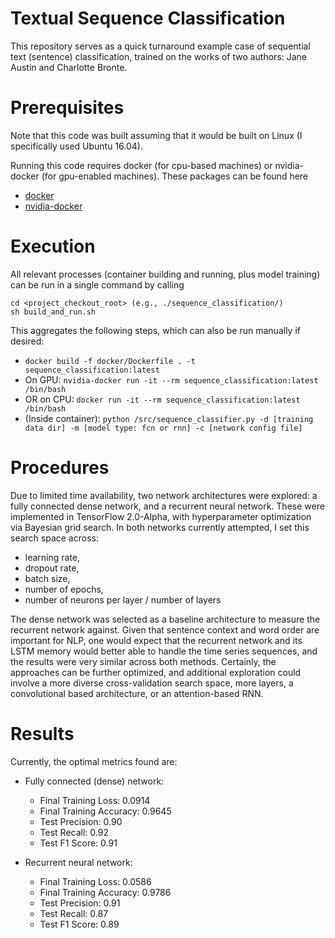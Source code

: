 # Textual Sequence Classification

This repository serves as a quick turnaround example case of sequential text (sentence) classification, trained on the works of two authors: Jane Austin and Charlotte Bronte.

# Prerequisites

Note that this code was built assuming that it would be built on Linux (I specifically used Ubuntu 16.04).

Running this code requires docker (for cpu-based machines) or nvidia-docker (for gpu-enabled machines). These packages can be found here
* [docker](https://docs.docker.com/install/linux/docker-ce/ubuntu/)
* [nvidia-docker](https://github.com/NVIDIA/nvidia-docker)

# Execution

All relevant processes (container building and running, plus model training) can be run in a single command by calling 
```
cd <project_checkout_root> (e.g., ./sequence_classification/)
sh build_and_run.sh 
```
This aggregates the following steps, which can also be run manually if desired:
* `docker build -f docker/Dockerfile . -t sequence_classification:latest`
* On GPU: `nvidia-docker run -it --rm sequence_classification:latest /bin/bash`
* OR on CPU: `docker run -it --rm sequence_classification:latest /bin/bash`
* (Inside container): `python /src/sequence_classifier.py -d [training data dir] -m [model type: fcn or rnn] -c [network config file]`

# Procedures
Due to limited time availability, two network architectures were explored: a fully connected dense network, and a recurrent neural network. These were implemented in TensorFlow 2.0-Alpha, with hyperparameter optimization via Bayesian grid search. In both networks currently attempted, I set this search space across:
 * learning rate, 
 * dropout rate,
 * batch size,
 * number of epochs,
 * number of neurons per layer / number of layers
 
 The dense network was selected as a baseline architecture to measure the recurrent network against. Given that sentence context and word order are important for NLP, one would expect that the recurrent network and its LSTM memory would better able to handle the time series sequences, and the results were very similar across both methods. Certainly, the approaches can be further optimized, and additional exploration could involve a more diverse cross-validation search space, more layers, a convolutional based architecture, or an attention-based RNN.   

# Results
Currently, the optimal metrics found are:
* Fully connected (dense) network:
    * Final Training Loss: 0.0914
    * Final Training Accuracy: 0.9645
    * Test Precision: 0.90
    * Test Recall: 0.92
    * Test F1 Score: 0.91

* Recurrent neural network:
    * Final Training Loss: 0.0586
    * Final Training Accuracy: 0.9786
    * Test Precision: 0.91
    * Test Recall: 0.87
    * Test F1 Score: 0.89
